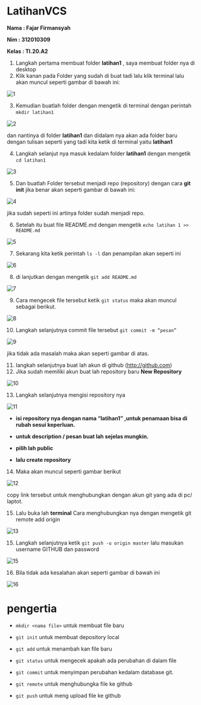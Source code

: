 # LatihanVCS
**Nama	: Fajar Firmansyah**

**Nim	: 312010309**

**Kelas	: TI.20.A2**
 
1. Langkah pertama membuat folder **latihan1** , saya membuat folder nya di desktop
2. Klik kanan pada Folder yang sudah di buat tadi lalu klik terminal lalu akan muncul seperti gambar di bawah ini:

![1](https://user-images.githubusercontent.com/69299625/96339603-fcbd6280-10bf-11eb-853b-87fb3e3381be.jpg)

3. Kemudian buatlah folder dengan mengetik di terminal dengan perintah `mkdir latihan1`

![2](https://user-images.githubusercontent.com/69299625/96339747-a8ff4900-10c0-11eb-92f3-00339d5d1d09.png)

dan nantinya di folder **latihan1** dan didalam nya akan ada folder baru dengan tulisan seperti yang tadi kita ketik di terminal yaitu **latihan1**

4.  Langkah selanjut nya masuk kedalam folder **latihan1** dengan mengetik `cd latihan1`

![3](https://user-images.githubusercontent.com/69299625/96339878-7bff6600-10c1-11eb-8c40-87aa8b7d17b4.png)

5. Dan buatlah Folder tersebut menjadi repo (repository) dengan cara **git init** jika benar akan seperti gambar di bawah ini:

![4](https://user-images.githubusercontent.com/69299625/96339933-def0fd00-10c1-11eb-80fe-1a70bbcadbeb.png)

jika sudah seperti ini artinya folder sudah menjadi repo.

6. Setelah itu buat file README.md dengan mengetik `echo latihan 1 >> README.md`

![5](https://user-images.githubusercontent.com/69299625/96345070-9129c400-10c4-11eb-8ca7-c5c9cf4d97df.png)

7. Sekarang kita ketik perintah `ls -l` dan penampilan akan seperti ini

![6](https://user-images.githubusercontent.com/69299625/96346295-1b722800-10c5-11eb-914c-39dcbd13fd89.png)

8. di lanjutkan dengan mengetik `git add README.md`

![7](https://user-images.githubusercontent.com/69299625/96346478-3729fe00-10c6-11eb-9316-15cf3cf837d1.png)

9. Cara mengecek file tersebut ketik `git status` maka akan muncul sebagai berikut.

![8](https://user-images.githubusercontent.com/69299625/96346638-1615dd00-10c7-11eb-92f4-613003760dfc.png)

10. Langkah selanjutnya commit file tersebut `git commit -m “pesan”`

![9](https://user-images.githubusercontent.com/69299625/96347040-3e9ed680-10c9-11eb-8cbc-3f550ebf960a.png)

jika tidak ada masalah maka akan seperti gambar di atas.

11. langkah selanjutnya buat lah akun di github (http://github.com)
12. Jika sudah memiliki akun buat lah repository baru **New Repository**

![10](https://user-images.githubusercontent.com/69299625/96347130-b40aa700-10c9-11eb-974f-2a7331b922c2.png)

13. Langkah selanjutnya mengisi repository nya

![11](https://user-images.githubusercontent.com/69299625/96347181-36936680-10ca-11eb-92bf-901bea2f23c3.png)

- **isi repository nya dengan nama “latihan1” ,untuk penamaan bisa di rubah sesui keperluan.**

- **untuk description / pesan buat lah sejelas mungkin.**

- **pilih lah public**

- **lalu create repository**

14. Maka akan muncul seperti gambar berikut

![12](https://user-images.githubusercontent.com/69299625/96354983-00280c80-1107-11eb-8527-a6ca5f944c44.png)

copy link tersebut untuk menghubungkan dengan akun git yang ada di pc/ laptot.

15. Lalu buka lah **terminal** Cara menghubungkan nya dengan mengetik git remote add origin <link> 

![13](https://user-images.githubusercontent.com/69299625/96355079-ecc97100-1107-11eb-9976-b86fefdeca2e.png)

15. Langkah selanjutnya ketik `git push -u origin master` lalu masukan username GITHUB dan password 

![15](https://user-images.githubusercontent.com/69299625/96355122-65c8c880-1108-11eb-9e2c-a487ef432b4b.png)

16. Bila tidak ada kesalahan akan seperti gambar di bawah ini

![16](https://user-images.githubusercontent.com/69299625/96355166-dc65c600-1108-11eb-8aa2-7c5a0bcf1a9d.png)

# pengertia 

- `mkdir <nama file>` untuk membuat file baru

- `git init` untuk membuat depository local

- `git add` untuk menambah kan file baru

- `git status` untuk mengecek apakah ada perubahan di dalam file

- `git commit` untuk menyimpan perubahan kedalam database git.

- `git remote` untuk menghubungka file ke github

- `git push` untuk meng upload file ke github
